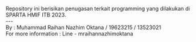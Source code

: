 Repository ini berisikan penugasan terkait programming yang dilakukan di SPARTA HMIF ITB 2023.
<br> ---
<br> By : Muhammad Raihan Nazhim Oktana / 19623215 / 13523021
<br> For more information : Line - mraihannazhimoktana
